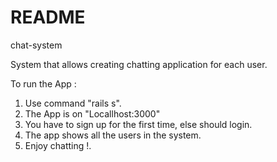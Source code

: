 # README

chat-system

System that allows creating chatting application for each user.

To run the App :

1. Use command "rails s".
2. The App is on "Locallhost:3000"
5. You have to sign up for the first time, else should login.
6. The app shows all the users in the system.
7. Enjoy chatting !.

